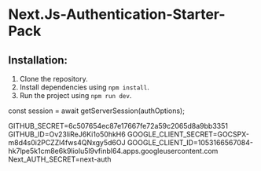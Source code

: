 # Next.Js-Authentication-Starter-Pack

## Installation:

1. Clone the repository.
2. Install dependencies using `npm install`.
3. Run the project using `npm run dev`.

<!-- cookies get user email  -->

const session = await getServerSession(authOptions);

<!-- env -->

GITHUB_SECRET=6c507654ec87e17667fe72a59c2065d8a9bb3351
GITHUB_ID=Ov23liReJ6Ki1o50hkH6
GOOGLE_CLIENT_SECRET=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
GOOGLE_CLIENT_ID=1053166567084-hk7lpe5k1cm8e6k9liolu5l9vfinbl64.apps.googleusercontent.com
Next_AUTH_SECRET=next-auth

<!-- implement google login -->
<!-- implement login -->
